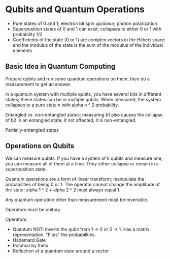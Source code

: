 # Qubits and Quantum Operations

- Pure states of 0 and 1; electron bit spin up/down; photon polarization
- Superposition states of 0 and 1 can exist; collapses to either 0 or 1 with probability 1/2
- Coefficients of the state (0 or 1) are complex vectors in the Hilbert space and the modulus of the state is the sum of the modulus of the individual elements

## Basic Idea in Quantum Computing

Prepare qubits and run some quantum operations on them, then do a measurement to get an answer.

In a quantum system with multiple qubits, you have several bits in different states; these states can be in multiple qubits. When measured, the system collapses to a pure state n with alpha n ^ 2 probability.

Entangled vs. non-entangled states: measuring b1 also causes the collapse of b2 in an entangled state; if not affected, it is non-entangled.

Partially-entangled states

## Operations on Qubits

We can measure qubits. If you have a system of k qubits and measure one, you can measure all of them at a time. They either collapse or remain in a superposition state.

Quantum operations are a form of linear transform; manipulate the probabilities of being 0 or 1. The operator cannot change the amplitude of the state; alpha 1 ^ 2 + alpha 2 ^ 2 must always equal 1.

Any quantum operation other than measurement must be reversible.

Operators must be unitary.

Operators:

- Quantum NOT: inverts the qubit from 1 -> 0 or 0 -> 1. Has a matrix representation. "Flips" the probabilities.
- Hademard Gate
- Rotation by theta
- Reflection of a quantum state around a vector